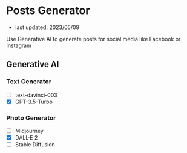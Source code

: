 # Posts Generator

* last updated: 2023/05/09

Use Generative AI to generate posts for social media like Facebook or Instagram

## Generative AI
### Text Generator
- [ ] text-davinci-003
- [x] GPT-3.5-Turbo

### Photo Generator
- [ ] Midjourney
- [x] DALL·E 2
- [ ] Stable Diffusion